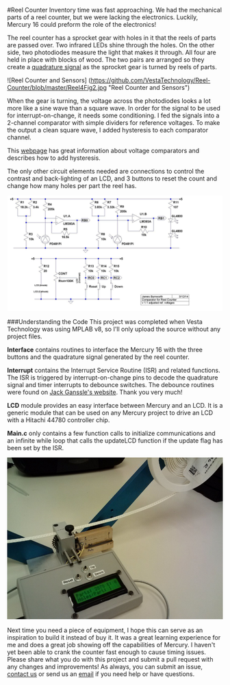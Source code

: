 #Reel Counter
Inventory time was fast approaching.  We had the mechanical parts of a reel counter, but we were lacking the electronics.  Luckily, Mercury 16 could preform the role of the electronics! 

The reel counter has a sprocket gear with holes in it that the reels of parts are passed over.  Two infrared LEDs shine through the holes.  On the other side, two photodiodes measure the light that makes it through.  All four are held in place with blocks of wood.  The two pairs are arranged so they create a [quadrature signal][qs] as the sprocket gear is turned by reels of parts. 

[qs]: https://en.wikipedia.org/wiki/Linear_encoder#Output_signal_formats

![Reel Counter and Sensors] (https://github.com/VestaTechnology/Reel-Counter/blob/master/Reel4Fig2.jpg  "Reel Counter and Sensors")

When the gear is turning, the voltage across the photodiodes looks a lot more like a sine wave than a square wave.  In order for the signal to be used for interrupt-on-change, it needs some conditioning.  I fed the signals into a 2-channel comparator with simple dividers for reference voltages.  To make the output a clean square wave, I added hysteresis to each comparator channel.  

This [webpage][volt comp] has great information about voltage comparators and describes how to add hysteresis.

[volt comp]: http://home.cogeco.ca/~rpaisley4/Comparators.html

The only other circuit elements needed are connections to control the contrast and back-lighting of an LCD, and 3 buttons to reset the count and change how many holes per part the reel has.

![Circuit Schematic](https://github.com/VestaTechnology/Reel-Counter/blob/master/circuit.jpg "Circuit Schematic")

###Understanding the Code
This project was completed when Vesta Technology was using MPLAB v8, so I'll only upload the source without any project files.

__Interface__ contains routines to interface the Mercury 16 with the three buttons and the quadrature signal generated by the reel counter.

__Interrupt__ contains the Interrupt Service Routine (ISR) and related functions.  The ISR is triggered by interrupt-on-change pins to decode the quadrature signal and timer interrupts to debounce switches.  The debounce routines were found on [Jack Ganssle's website][debounce].  Thank you very much!

[debounce]: http://www.ganssle.com/debouncing-pt2.htm

__LCD__ module provides an easy interface between Mercury and an LCD.  It is a generic module that can be used on any Mercury project to drive an LCD with a Hitachi 44780 controller chip.

__Main.c__ only contains a few function calls to initialize communications and an infinite while loop that calls the updateLCD function if the update flag has been set by the ISR.

![Final Product](https://github.com/VestaTechnology/Reel-Counter/blob/master/Reel6Fig1.jpg "Final Product")

Next time you need a piece of equipment, I hope this can serve as an inspiration to build it instead of buy it.  It was a great learning experience for me and does a great job showing off the capabilities of Mercury.  I haven't yet been able to crank the counter fast enough to cause timing issues.  Please share what you do with this project and submit a pull request with any changes and improvements!  As always, you can submit an issue, [contact us][contact] or send us an [email][mail] if you need help or have questions.

[contact]: https://www.vestatech.com/support/contact-us/
[mail]: mailto:support@vestatech.com?subj=Github/Mercury
